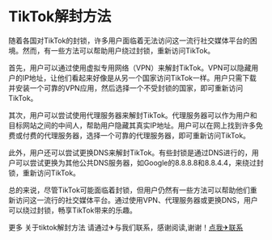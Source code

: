 # TikTok解封方法

随着各国对TikTok的封锁，许多用户面临着无法访问这一流行社交媒体平台的困境。然而，有一些方法可以帮助用户绕过封锁，重新访问TikTok。

首先，用户可以通过使用虚拟专用网络（VPN）来解封TikTok。VPN可以隐藏用户的IP地址，让他们看起来好像是从另一个国家访问TikTok一样。用户只需下载并安装一个可靠的VPN应用，然后选择一个不受封锁的国家，即可重新访问TikTok。

其次，用户可以尝试使用代理服务器来解封TikTok。代理服务器可以作为用户和目标网站之间的中间人，帮助用户隐藏其真实IP地址。用户可以在网上找到许多免费或付费的代理服务器，选择一个可靠的代理服务器，即可重新访问TikTok。

此外，用户还可以尝试更换DNS来解封TikTok。有些封锁是通过DNS进行的，用户可以尝试更换为其他公共DNS服务器，如Google的8.8.8.8和8.8.4.4，来绕过封锁，重新访问TikTok。

总的来说，尽管TikTok可能面临着封锁，但用户仍然有一些方法可以帮助他们重新访问这一流行的社交媒体平台。通过使用VPN、代理服务器或更换DNS，用户可以绕过封锁，畅享TikTok带来的乐趣。

更多 关于tiktok解封方法 请通过✈与我们联系，感谢阅读,谢谢！[点我✈联系](https://gg.k02.cc)